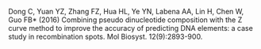 Dong C, Yuan YZ, Zhang FZ, Hua HL, Ye YN, Labena AA, Lin H, Chen W, Guo FB* (2016) Combining pseudo dinucleotide composition with the Z curve method to improve the accuracy of predicting DNA elements: a case study in recombination spots. Mol Biosyst. 12(9):2893-900.